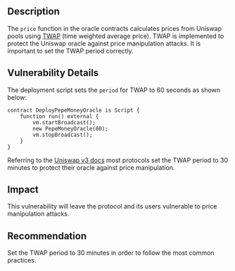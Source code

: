 ## Description
The `price` function in the oracle contracts calculates prices from Uniswap pools using
[TWAP](https://blog.uniswap.org/uniswap-v3-oracles#what-is-twap) (time weighted average price). TWAP is implemented to protect the Uniswap
oracle against price manipulation attacks. It is important to set the TWAP period
correctly.

## Vulnerability Details
The deployment script sets the `period` for TWAP to 60 seconds as shown below:
```solidity
contract DeployPepeMoneyOracle is Script {
    function run() external {
        vm.startBroadcast();
        new PepeMoneyOracle(60);
        vm.stopBroadcast();
    }
}
```
Referring to the [Uniswap v3 docs](https://blog.uniswap.org/uniswap-v3-oracles) most protocols set the TWAP period to 30 minutes to
protect their oracle against price manipulation.

## Impact
This vulnerability will leave the protocol and its users vulnerable to price manipulation
attacks.

## Recommendation
Set the TWAP period to 30 minutes in order to follow the most common practices.

